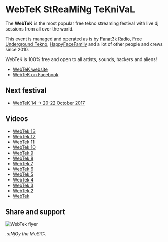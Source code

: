# WebTeK StReaMiNg TeKniVaL

The __WebTeK__ is the most popular free tekno streaming festival with live dj sessions from all over the world. 

This event is managed and operated as is by [Fanat3k Radio](https://www.facebook.com/Fanat3k-Radio-169340146419121/), [Free Underground Tekno](https://www.facebook.com/Free.Underground.Tekno.Radio/), [HappyFaceFamily](https://www.facebook.com/happyfacefamily.eu/) and a lot of other people and crews since 2010.

WebTeK is 100% free and open to all artists, sounds, hackers and aliens!

- [WebTeK website](https://webtek.me/)
- [WebTeK on Facebook](https://www.facebook.com/Worldwide.Streaming.Teknival/)

## Next festival

- [WebTeK 14 → 20-22 October 2017](https://www.facebook.com/events/1775114982505491/)

## Videos

- [WebTek 13](https://www.google.it/search?q=webtek+13&safe=active&source=lnms&tbm=vid&sa=X)
- [WebTek 12](https://www.google.it/search?q=webtek+12&safe=active&source=lnms&tbm=vid&sa=X)
- [WebTek 11](https://www.google.it/search?q=webtek+11&safe=active&source=lnms&tbm=vid&sa=X)
- [WebTek 10](https://www.google.it/search?q=webtek+10&safe=active&source=lnms&tbm=vid&sa=X)
- [WebTek 9](https://www.google.it/search?q=webtek+9&safe=active&source=lnms&tbm=vid&sa=X)
- [WebTek 8](https://www.google.it/search?q=webtek+8&safe=active&source=lnms&tbm=vid&sa=X)
- [WebTek 7](https://www.google.it/search?q=webtek+7&safe=active&source=lnms&tbm=vid&sa=X)
- [WebTek 6](https://www.google.it/search?q=webtek+6&safe=active&source=lnms&tbm=vid&sa=X)
- [WebTek 5](https://www.google.it/search?q=webtek+5&safe=active&source=lnms&tbm=vid&sa=X)
- [WebTek 4](https://www.google.it/search?q=webtek+4&safe=active&source=lnms&tbm=vid&sa=X)
- [WebTek 3](https://www.google.it/search?q=webtek+3&safe=active&source=lnms&tbm=vid&sa=X)
- [WebTek 2](https://www.google.it/search?q=webtek+2&safe=active&source=lnms&tbm=vid&sa=X)
- [WebTek](https://www.google.it/search?q=webtek+2010&safe=active&source=lnms&tbm=vid&sa=X)

## Share and support

![WebTek flyer](https://scontent-mxp1-1.xx.fbcdn.net/v/t1.0-9/s720x720/19247895_10154920439656379_4750200589820443589_n.jpg?oh=bf093b2e059eb4638b996e79e57bee58&oe=5A452EFB)

_.:eNjOy the MuSiC:._
